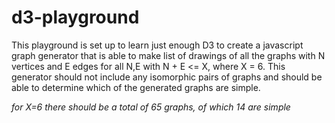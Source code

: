 # d3-playground

This playground is set up to learn just enough D3 to create a javascript graph generator that is able to make list of drawings of all the graphs with N vertices and E edges for all N,E with N + E <= X, where X = 6.  This generator should not include any isomorphic pairs of graphs and should be able to determine which of the generated graphs are simple. 

*for X=6 there should be a total of 65 graphs, of which 14 are simple*

